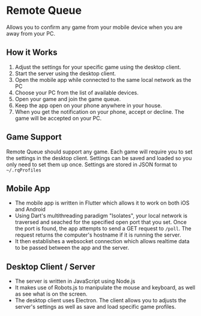 # Remote Queue

Allows you to confirm any game from your mobile device when you are away from your
PC.

## How it Works
1. Adjust the settings for your specific game using the desktop client.
2. Start the server using the desktop client.
3. Open the mobile app while connected to the same local network as the PC
4. Choose your PC from the list of available devices.
5. Open your game and join the game queue.
6. Keep the app open on your phone anywhere in your house.
7. When you get the notification on your phone, accept or decline. The game will
   be accepted on your PC.


## Game Support
Remote Queue should support any game. Each game will require you to set the 
settings in the desktop client. Settings can be saved and loaded so you only 
need to set them up once. Settings are stored in JSON format to `~/.rqProfiles`

## Mobile App
- The mobile app is written in Flutter which allows it to work on both iOS and Android
- Using Dart's multithreading paradigm "Isolates", your local network is traversed and seached for the specified open port that you set. Once the port is found, the app attempts to send a GET request to `/poll`. The request returns the computer's hostname if it is running the server.
- It then establishes a websocket connection which allows realtime data to be passed between the app and the server.

## Desktop Client / Server
- The server is written in JavaScript using Node.js
- It makes use of Robots.js to manipulate the mouse and keyboard, as well as see what is on the screen.
- The desktop client uses Electron. The client allows you to adjusts the server's settings as well as save and load specific game profiles.